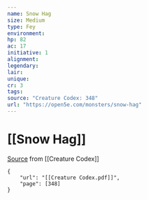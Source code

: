 ```yaml
---
name: Snow Hag
size: Medium
type: Fey
environment: 
hp: 82
ac: 17
initiative: 1
alignment: 
legendary: 
lair: 
unique: 
cr: 3
tags: 
source: "Creature Codex: 348"
url: "https://open5e.com/monsters/snow-hag"
---
```

# [[Snow Hag]]

[Source](zotero://open-pdf/library/items/NTNKJRHG?page=348) from [[Creature Codex]]

```pdf
{
	"url": "[[Creature Codex.pdf]]",
	"page": [348]
}
```

